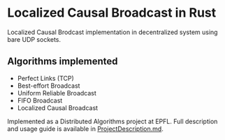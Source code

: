 # Localized Causal Broadcast in Rust

Localized Causal Brodcast implementation in decentralized system using bare
UDP sockets.

## Algorithms implemented

- Perfect Links (TCP)
- Best-effort Broadcast
- Uniform Reliable Broadcast
- FIFO Broadcast
- Localized Causal Broadcast

Implemented as a Distributed Algorithms project at EPFL. Full description and usage
guide is available in [ProjectDescription.md](./ProjectDescription.md).
